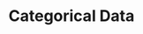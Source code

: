 ---
title: "Categorical Data"

categories: ['']

tags: ['Categorical', 'Data']

arabic: ['قيم تصنيفية', 'البيانات الفئوية', 'بيانات تسلسلية']

publishers: ['خوارزميات الذكاء الاصطناعي في تحليل النص العربي']

types: "word"

slug: ""
---